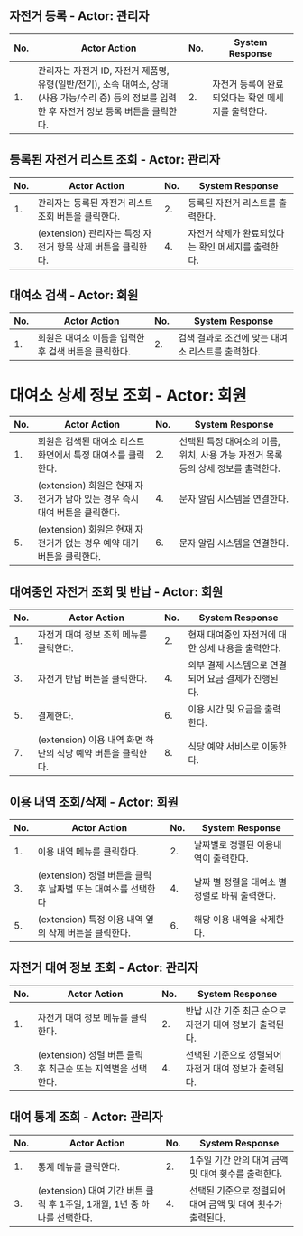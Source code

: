 ## 자전거 등록 - Actor: 관리자

| No. | Actor Action                                                                                                                                     | No. | System Response                                    |
| --- | ------------------------------------------------------------------------------------------------------------------------------------------------ | --- | -------------------------------------------------- |
| 1.  | 관리자는 자전거 ID, 자전거 제품명, 유형(일반/전기), 소속 대여소, 상태(사용 가능/수리 중) 등의 정보를 입력한 후 자전거 정보 등록 버튼을 클릭한다. | 2.  | 자전거 등록이 완료되었다는 확인 메세지를 출력한다. |

## 등록된 자전거 리스트 조회 - Actor: 관리자

| No. | Actor Action                                                | No. | System Response                                    |
| --- | ----------------------------------------------------------- | --- | -------------------------------------------------- |
| 1.  | 관리자는 등록된 자전거 리스트 조회 버튼을 클릭한다.         | 2.  | 등록된 자전거 리스트를 출력한다.                   |
| 3.  | (extension) 관리자는 특정 자전거 항목 삭제 버튼을 클릭한다. | 4.  | 자전거 삭제가 완료되었다는 확인 메세지를 출력한다. |

## 대여소 검색 - Actor: 회원

| No. | Actor Action                                         | No. | System Response                                   |
| --- | ---------------------------------------------------- | --- | ------------------------------------------------- |
| 1.  | 회원은 대여소 이름을 입력한 후 검색 버튼을 클릭한다. | 2.  | 검색 결과로 조건에 맞는 대여소 리스트를 출력한다. |

# 대여소 상세 정보 조회 - Actor: 회원

| No. | Actor Action                                                               | No. | System Response                                                                   |
| --- | -------------------------------------------------------------------------- | --- | --------------------------------------------------------------------------------- |
| 1.  | 회원은 검색된 대여소 리스트 화면에서 특정 대여소를 클릭한다.               | 2.  | 선택된 특정 대여소의 이름, 위치, 사용 가능 자전거 목록 등의 상세 정보를 출력한다. |
| 3.  | (extension) 회원은 현재 자전거가 남아 있는 경우 즉시 대여 버튼을 클릭한다. | 4.  | 문자 알림 시스템을 연결한다.                                                      |
| 5.  | (extension) 회원은 현재 자전거가 없는 경우 예약 대기 버튼을 클릭한다.      | 6.  | 문자 알림 시스템을 연결한다.                                                      |

## 대여중인 자전거 조회 및 반납 - Actor: 회원

| No. | Actor Action                                                 | No. | System Response                                     |
| --- | ------------------------------------------------------------ | --- | --------------------------------------------------- |
| 1.  | 자전거 대여 정보 조회 메뉴를 클릭한다.                       | 2.  | 현재 대여중인 자전거에 대한 상세 내용을 출력한다.   |
| 3.  | 자전거 반납 버튼을 클릭한다.                                 | 4.  | 외부 결제 시스템으로 연결되어 요금 결제가 진행된다. |
| 5.  | 결제한다.                                                    | 6.  | 이용 시간 및 요금을 출력한다.                       |
| 7.  | (extension) 이용 내역 화면 하단의 식당 예약 버튼을 클릭한다. | 8.  | 식당 예약 서비스로 이동한다.                        |

## 이용 내역 조회/삭제 - Actor: 회원

| No. | Actor Action                                                  | No. | System Response                                |
| --- | ------------------------------------------------------------- | --- | ---------------------------------------------- |
| 1.  | 이용 내역 메뉴를 클릭한다.                                    | 2.  | 날짜별로 정렬된 이용내역이 출력한다.           |
| 3.  | (extension) 정렬 버튼을 클릭 후 날짜별 또는 대여소를 선택한다 | 4.  | 날짜 별 정렬을 대여소 별 정렬로 바꿔 출력한다. |
| 5.  | (extension) 특정 이용 내역 옆의 삭제 버튼을 클릭한다.         | 6.  | 해당 이용 내역을 삭제한다.                     |

## 자전거 대여 정보 조회 - Actor: 관리자

| No. | Actor Action                                                 | No. | System Response                                         |
| --- | ------------------------------------------------------------ | --- | ------------------------------------------------------- |
| 1.  | 자전거 대여 정보 메뉴를 클릭한다.                            | 2.  | 반납 시간 기준 최근 순으로 자전거 대여 정보가 출력된다. |
| 3.  | (extension) 정렬 버튼 클릭 후 최근순 또는 지역별을 선택한다. | 4.  | 선택된 기준으로 정렬되어 자전거 대여 정보가 출력된다.   |

## 대여 통계 조회 - Actor: 관리자

| No. | Actor Action                                                             | No. | System Response                                             |
| --- | ------------------------------------------------------------------------ | --- | ----------------------------------------------------------- |
| 1.  | 통계 메뉴를 클릭한다.                                                    | 2.  | 1주일 기간 안의 대여 금액 및 대여 횟수를 출력한다.          |
| 3.  | (extension) 대여 기간 버튼 클릭 후 1주일, 1개월, 1년 중 하나를 선택한다. | 4.  | 선택된 기준으로 정렬되어 대여 금액 및 대여 횟수가 출력된다. |
